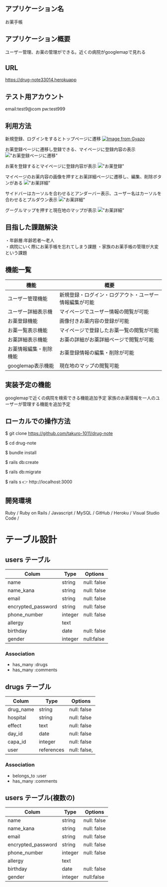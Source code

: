 ## アプリケーション名
お薬手帳
## アプリケーション概要  
ユーザー管理、お薬の管理ができる。近くの病院がgooglemapで見れる
## URL
https://drug-note33014.herokuapp

## テスト用アカウント
email:test9@com   pw:test999

## 利用方法

新規登録、ログインをするとトップページに遷移
[![Image from Gyazo](https://i.gyazo.com/https://user-images.githubusercontent.com/75613132/106994728-b7cd5100-67c0-11eb-8941-72e69c4b4cc3..gif)](https://gyazo.com/https://user-images.githubusercontent.com/75613132/106994728-b7cd5100-67c0-11eb-8941-72e69c4b4cc3)


お薬登録ページに遷移し登録できる、マイページに登録内容の表示
!["お薬登録ページに遷移"](https://gyazo.com/c90e1f226ca1d5e8dc8c0c4fe8636d86 )

お薬を登録するとマイページに登録内容が表示
!["お薬登録"](https://gyazo.com/4a76c253e80eb6c83f3a8cde47b8eee3 )

マイページのお薬内容の画像を押すとお薬詳細ページに遷移し、編集、削除ボタンがある
!["お薬詳細"](https://gyazo.com/aa5842c67d7ea0035cb8ca15eab688db )

サイドバーはカーソルを合わせるとアンダーバー表示、ユーザー名はカーソルを合わせるとプルダウン表示
!["お薬詳細"](https://gyazo.com/542c0b2d72f23c8d4cbb3a163432daea )

グーグルマップを押すと現在地のマップが表示
!["お薬詳細"](https://gyazo.com/6c0f1d321c513742c49b92b8bd9ca32a )

## 目指した課題解決     
・年齢層:年齢若者〜老人  
・病院にいく際にお薬手帳を忘れてしまう課題
・家族のお薬手帳の管理が大変という課題

## 機能一覧
| 機能 | 概要 |
| ---- | --- |
| ユーザー管理機能 | 新規登録・ログイン・ログアウト・ユーザー情報編集が可能 |
| ユーザー詳細表示機 | マイページでユーザー情報の閲覧が可能 |
| お薬登録機能 | 画像付きお薬内容の登録が可能 |
| お薬一覧表示機能 | マイページで登録したお薬一覧の閲覧が可能 |
| お薬詳細表示機能 | お薬の詳細がお薬詳細ページで閲覧が可能 |
| お薬情報編集・削除機能 | お薬登録情報の編集・削除が可能 |
| googlemap表示機能 | 現在地のマップの閲覧可能 |


## 実装予定の機能       
googlemapで近くの病院を検索できる機能追加予定
家族のお薬情報を一人のユーザーが管理する機能を追加予定

## ローカルでの操作方法
$ git clone https://github.com/takuro-1011/drug-note

$ cd drug-note

$ bundle install

$ rails db:create

$ rails db:migrate

$ rails s
👉 http://localhost:3000

## 開発環境
Ruby / Ruby on Rails / Javascript / MySQL / GitHub / Heroku / Visual Studio Code /

# テーブル設計

## users テーブル

| Colum              | Type    | Options      |
| ----------------   | ------  | -----------  |
| name               | string  | null: false  |
| name_kana          | string  | null: false  |
| email              | string  | null: false  |
| encrypted_password | string  | null: false  |
| phone_number       | integer | null: false  |
| allergy            | text    |
| birthday           |  date   | null: false|
| gender             | integer | null:false |
### Association

- has_many :drugs
- has_many :comments

## drugs テーブル

| Colum            | Type       | Options      |
| ---------------- | ---------- | -----------  |
| drug_name        | string     | null: false  |
| hospital         | string     | null: false  |
| effect           | text       | null: false  |
| day_id           | date       | null: false  |
| capa_id          | integer    | null: false  |
| user             | references | null: false, |foreign_key: true |

### Association

- belongs_to :user
- has_many :comments

## users テーブル(複数の)

| Colum              | Type    | Options      |
| ----------------   | ------  | -----------  |
| name               | string  | null: false  |
| name_kana          | string  | null: false  |
| email              | string  | null: false  |
| encrypted_password | string  | null: false  |
| phone_number       | integer | null: false  |
| allergy            | text    |
| birthday           |  date   | null: false|
| gender             | integer | null:false |


